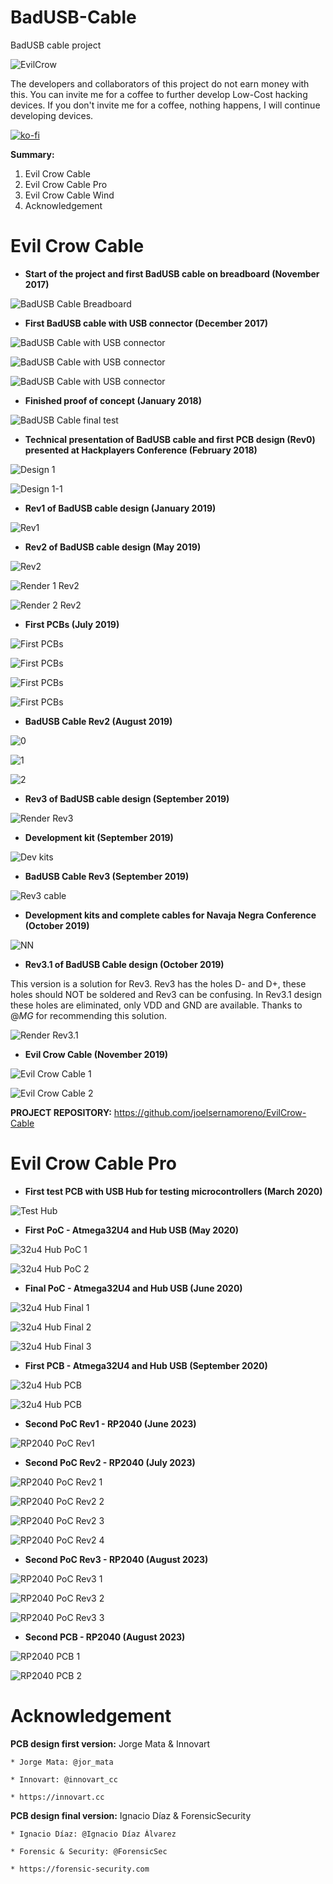 # BadUSB-Cable
BadUSB cable project

![EvilCrow](https://github.com/joelsernamoreno/BadUSB-Cable/blob/master/images/Logo1.png)

The developers and collaborators of this project do not earn money with this. 
You can invite me for a coffee to further develop Low-Cost hacking devices. If you don't invite me for a coffee, nothing happens, I will continue developing devices.

[![ko-fi](https://www.ko-fi.com/img/githubbutton_sm.svg)](https://ko-fi.com/E1E614OA5)

**Summary:**
1. Evil Crow Cable
2. Evil Crow Cable Pro
3. Evil Crow Cable Wind
4. Acknowledgement
	
# Evil Crow Cable

* **Start of the project and first BadUSB cable on breadboard (November 2017)**

![BadUSB Cable Breadboard](https://github.com/joelsernamoreno/BadUSB-Cable/blob/master/images/badusb-cable-breadboard.jpg)


* **First BadUSB cable with USB connector (December 2017)**

![BadUSB Cable with USB connector](https://github.com/joelsernamoreno/BadUSB-Cable/blob/master/images/badusb-cable-usb-1.jpg)

![BadUSB Cable with USB connector](https://github.com/joelsernamoreno/BadUSB-Cable/blob/master/images/badusb-cable-usb-2.jpg)

![BadUSB Cable with USB connector](https://github.com/joelsernamoreno/BadUSB-Cable/blob/master/images/badusb-cable-case.jpg)


* **Finished proof of concept (January 2018)**

![BadUSB Cable final test](https://github.com/joelsernamoreno/BadUSB-Cable/blob/master/images/badusb-cable-final-test.jpg)


* **Technical presentation of BadUSB cable and first PCB design (Rev0) presented at Hackplayers Conference (February 2018)**

![Design 1](https://github.com/joelsernamoreno/BadUSB-Cable/blob/master/images/first-version-1.png)

![Design 1-1](https://github.com/joelsernamoreno/BadUSB-Cable/blob/master/images/first-version-2.jpg)


* **Rev1 of BadUSB cable design (January 2019)**

![Rev1](https://github.com/joelsernamoreno/BadUSB-Cable/blob/master/images/revision-1_6*12mm.jpeg)


* **Rev2 of BadUSB cable design (May 2019)**

![Rev2](https://github.com/joelsernamoreno/BadUSB-Cable/blob/master/images/revision-2_6*10mm.png)

![Render 1 Rev2](https://github.com/joelsernamoreno/BadUSB-Cable/blob/master/images/revision-3-graph1.png)

![Render 2 Rev2](https://github.com/joelsernamoreno/BadUSB-Cable/blob/master/images/revision-3-graph2.jpg)


* **First PCBs (July 2019)**

![First PCBs](https://github.com/joelsernamoreno/BadUSB-Cable/blob/master/images/first-pcbs-3.jpeg)

![First PCBs](https://github.com/joelsernamoreno/BadUSB-Cable/blob/master/images/multi1.jpeg)

![First PCBs](https://github.com/joelsernamoreno/BadUSB-Cable/blob/master/images/multi2.jpeg)

![First PCBs](https://github.com/joelsernamoreno/BadUSB-Cable/blob/master/images/multi3.jpeg)


* **BadUSB Cable Rev2 (August 2019)**

![0](https://github.com/joelsernamoreno/BadUSB-Cable/blob/master/images/finalcable0.jpeg)

![1](https://github.com/joelsernamoreno/BadUSB-Cable/blob/master/images/finalcable1.jpeg)

![2](https://github.com/joelsernamoreno/BadUSB-Cable/blob/master/images/finalcable2.jpeg)


* **Rev3 of BadUSB cable design (September 2019)**

![Render Rev3](https://github.com/joelsernamoreno/BadUSB-Cable/blob/master/images/render-rev3.png)


* **Development kit (September 2019)**

![Dev kits](https://github.com/joelsernamoreno/BadUSB-Cable/blob/master/images/dev-kits.jpg)


* **BadUSB Cable Rev3 (September 2019)**

![Rev3 cable](https://github.com/joelsernamoreno/BadUSB-Cable/blob/master/images/rev3-cable.jpg)


* **Development kits and complete cables for Navaja Negra Conference (October 2019)**

![NN](https://github.com/joelsernamoreno/BadUSB-Cable/blob/master/images/NN.jpg)


* **Rev3.1 of BadUSB Cable design (October 2019)**

This version is a solution for Rev3. Rev3 has the holes D- and D+, these holes should NOT be soldered and Rev3 can be confusing.
In Rev3.1 design these holes are eliminated, only VDD and GND are available.
Thanks to @_MG_ for recommending this solution.

![Render Rev3.1](https://github.com/joelsernamoreno/BadUSB-Cable/blob/master/images/render-rev31.png)


* **Evil Crow Cable (November 2019)**

![Evil Crow Cable 1](https://github.com/joelsernamoreno/BadUSB-Cable/blob/master/images/evilcrowcable1.jpeg)

![Evil Crow Cable 2](https://github.com/joelsernamoreno/BadUSB-Cable/blob/master/images/evilcrowcable2.jpg)

**PROJECT REPOSITORY:** https://github.com/joelsernamoreno/EvilCrow-Cable


# Evil Crow Cable Pro

* **First test PCB with USB Hub for testing microcontrollers (March 2020)**

![Test Hub](https://github.com/joelsernamoreno/BadUSB-Cable/blob/master/images/test-hub.jpg)


* **First PoC - Atmega32U4 and Hub USB (May 2020)**

![32u4 Hub PoC 1](https://github.com/joelsernamoreno/BadUSB-Cable/blob/master/images/32u4-hub-poc1.jpg)

![32u4 Hub PoC 2](https://github.com/joelsernamoreno/BadUSB-Cable/blob/master/images/32u4-hub-poc2.jpg)


* **Final PoC - Atmega32U4 and Hub USB (June 2020)**

![32u4 Hub Final 1](https://github.com/joelsernamoreno/BadUSB-Cable/blob/master/images/32u4-hub-final1.jpg)

![32u4 Hub Final 2](https://github.com/joelsernamoreno/BadUSB-Cable/blob/master/images/32u4-hub-final2.jpg)

![32u4 Hub Final 3](https://github.com/joelsernamoreno/BadUSB-Cable/blob/master/images/32u4-hub-final3.jpg)


* **First PCB - Atmega32U4 and Hub USB (September 2020)**

![32u4 Hub PCB](https://github.com/joelsernamoreno/BadUSB-Cable/blob/master/images/32u4-hub-pcb1.jpg)

![32u4 Hub PCB](https://github.com/joelsernamoreno/BadUSB-Cable/blob/master/images/32u4-hub-pcb2.jpg)


* **Second PoC Rev1 - RP2040 (June 2023)**

![RP2040 PoC Rev1](https://github.com/joelsernamoreno/BadUSB-Cable/blob/master/images/rp2040-rev1.jpg)


* **Second PoC Rev2 - RP2040 (July 2023)**

![RP2040 PoC Rev2 1](https://github.com/joelsernamoreno/BadUSB-Cable/blob/master/images/rp2040-rev2-1.jpg)

![RP2040 PoC Rev2 2](https://github.com/joelsernamoreno/BadUSB-Cable/blob/master/images/rp2040-rev2-2.jpg)

![RP2040 PoC Rev2 3](https://github.com/joelsernamoreno/BadUSB-Cable/blob/master/images/rp2040-rev2-3.jpg)

![RP2040 PoC Rev2 4](https://github.com/joelsernamoreno/BadUSB-Cable/blob/master/images/rp2040-rev2-4.jpg)


* **Second PoC Rev3 - RP2040 (August 2023)**

![RP2040 PoC Rev3 1](https://github.com/joelsernamoreno/BadUSB-Cable/blob/master/images/rp2040-rev3-1.jpg)

![RP2040 PoC Rev3 2](https://github.com/joelsernamoreno/BadUSB-Cable/blob/master/images/rp2040-rev3-2.jpg)

![RP2040 PoC Rev3 3](https://github.com/joelsernamoreno/BadUSB-Cable/blob/master/images/rp2040-rev3-3.jpg)


* **Second PCB - RP2040 (August 2023)**

![RP2040 PCB 1](https://github.com/joelsernamoreno/BadUSB-Cable/blob/master/images/rp2040-pcb-1.jpg)

![RP2040 PCB 2](https://github.com/joelsernamoreno/BadUSB-Cable/blob/master/images/rp2040-pcb-2.jpg)


# Acknowledgement

**PCB design first version:** Jorge Mata & Innovart

	* Jorge Mata: @jor_mata

	* Innovart: @innovart_cc

	* https://innovart.cc

**PCB design final version:** Ignacio Díaz & ForensicSecurity

	* Ignacio Díaz: @Ignacio Díaz Álvarez

	* Forensic & Security: @ForensicSec

	* https://forensic-security.com

